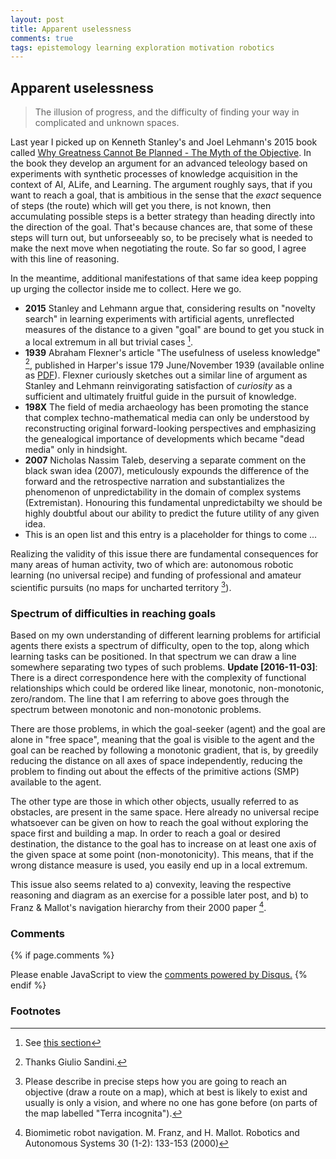 ```yaml
---
layout: post
title: Apparent uselessness
comments: true
tags: epistemology learning exploration motivation robotics
---
```


## Apparent uselessness

> The illusion of progress, and the difficulty of finding your way in
> complicated and unknown spaces.

Last year I picked up on Kenneth Stanley's and Joel Lehmann's 2015
book called [Why Greatness Cannot Be Planned - The Myth of the
Objective](http://mythoftheobjective.com/). In the book they develop
an argument for an advanced teleology based on experiments with
synthetic processes of knowledge acquisition in the context of AI,
ALife, and Learning. The argument roughly says, that if you want to
reach a goal, that is ambitious in the sense that the *exact* sequence
of steps (the route) which will get you there, is not known, then
accumulating possible steps is a better strategy than heading directly
into the direction of the goal. That's because chances are, that some
of these steps will turn out, but unforseeably so, to be precisely
what is needed to make the next move when negotiating the route. So
far so good, I agree with this line of reasoning.

In the meantime, additional manifestations of that same idea keep
popping up urging the collector inside me to collect. Here we go.

 - __2015__ Stanley and Lehmann argue that, considering results on
   "novelty search" in learning experiments with artificial agents,
   unreflected measures of the distance to a given "goal" are bound to
   get you stuck in a local extremum in all but trivial cases [^1].
 - __1939__ Abraham Flexner's article "The usefulness of useless
   knowledge" [^2], published in Harper's issue 179 June/November 1939 (available online as [PDF](https://library.ias.edu/files/UsefulnessHarpers.pdf)). Flexner curiously sketches out a similar line of argument as
   Stanley and Lehmann reinvigorating satisfaction of _curiosity_ as a sufficient and ultimately fruitful guide in the pursuit of knowledge.
 - __198X__ The field of media archaeology has been promoting the stance
   that complex techno-mathematical media can only be understood by
   reconstructing original forward-looking perspectives and
   emphasizing the genealogical importance of developments which
   became "dead media" only in hindsight.
 - __2007__ Nicholas Nassim Taleb, deserving a separate comment on the black
   swan idea (2007), meticulously expounds the difference of the
   forward and the retrospective narration and substantializes the
   phenomenon of unpredictability in the domain of complex systems (Extremistan). Honouring
   this fundamental unpredictabilty we should be highly doubtful
   about our ability to predict the future utility of any given idea.
 - This is an open list and this entry is a placeholder for things to
   come ...

Realizing the validity of this issue there are fundamental
consequences for many areas of human activity, two of which are:
autonomous robotic learning (no universal recipe) and funding of
professional and amateur scientific pursuits (no maps for uncharted
territory [^3]).

### Spectrum of difficulties in reaching goals

Based on my own understanding of different learning problems for
artificial agents there exists a spectrum of difficulty, open to the
top, along which learning tasks can be positioned. In that spectrum we
can draw a line somewhere separating two types of such
problems. **Update [2016-11-03]**: There is a direct correspondence here
with the complexity of functional relationships which could be ordered
like linear, monotonic, non-monotonic, zero/random. The line that I am
referring to above goes through the spectrum between monotonic and
non-monotonic problems.

There are those problems, in which the goal-seeker (agent) and the
goal are alone in "free space", meaning that the goal is visible to
the agent and the goal can be reached by following a monotonic
gradient, that is, by greedily reducing the distance on all axes of
space independently, reducing the problem to finding out about the
effects of the primitive actions (SMP) available to the agent.

The other type are those in which other objects, usually referred to
as obstacles, are present in the same space. Here already no universal
recipe whatsoever can be given on how to reach the goal without
exploring the space first and building a map. In order to reach a goal
or desired destination, the distance to the goal has to increase on at
least one axis of the given space at some point
(non-monotonicity). This means, that if the wrong distance measure is
used, you easily end up in a local extremum.

This issue also seems related to a) convexity, leaving the respective
reasoning and diagram as an exercise for a possible later post, and b)
to Franz & Mallot's navigation hierarchy from their 2000 paper [^4].

### Comments

{% if page.comments %}
<div id="disqus_thread"></div>
<script>

/**
*  RECOMMENDED CONFIGURATION VARIABLES: EDIT AND UNCOMMENT THE SECTION BELOW TO INSERT DYNAMIC VALUES FROM YOUR PLATFORM OR CMS.
*  LEARN WHY DEFINING THESE VARIABLES IS IMPORTANT: https://disqus.com/admin/universalcode/#configuration-variables*/
/*
var disqus_config = function () {
this.page.url = PAGE_URL;  // Replace PAGE_URL with your page's canonical URL variable
this.page.identifier = PAGE_IDENTIFIER; // Replace PAGE_IDENTIFIER with your page's unique identifier variable
};
*/
(function() { // DON'T EDIT BELOW THIS LINE
var d = document, s = d.createElement('script');
s.src = '//x75.disqus.com/embed.js';
s.setAttribute('data-timestamp', +new Date());
(d.head || d.body).appendChild(s);
})();
</script>
<noscript>Please enable JavaScript to view the <a href="https://disqus.com/?ref_noscript">comments powered by Disqus.</a></noscript>
{% endif %}

### Footnotes

[^1]: See [this section](#spectrum-of-difficulties-in-reaching-goals)

[^2]: Thanks Giulio Sandini.

[^3]: Please describe in precise steps how you are going to reach an
	objective (draw a route on a map), which at best is likely to exist
	and usually is only a vision, and where no one has gone before (on
	parts of the map labelled "Terra incognita").

[^4]: Biomimetic robot navigation. M. Franz, and H. Mallot. Robotics and Autonomous Systems 30 (1-2): 133-153 (2000)

